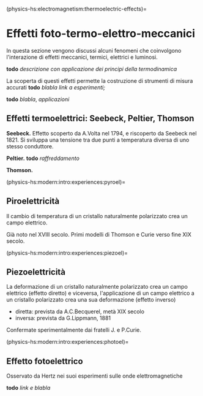 (physics-hs:electromagnetism:thermoelectric-effects)=
# Effetti foto-termo-elettro-meccanici

In questa sezione vengono discussi alcuni fenomeni che coinvolgono l'interazione di effetti meccanici, termici, elettrici e luminosi.

**todo** *descrizione con applicazione dei principi della termodinamica*

La scoperta di questi effetti permette la costruzione di strumenti di misura accurati **todo** *blabla* *link a esperimenti;*

**todo** *blabla*, *applicazioni*

## Effetti termoelettrici: Seebeck, Peltier, Thomson
**Seebeck.** Effetto scoperto da A.Volta nel 1794, e riscoperto da Seebeck nel 1821.
Si sviluppa una tensione tra due punti a temperatura diversa di uno stesso conduttore.

**Peltier.** **todo** *raffreddamento*

**Thomson.**

(physics-hs:modern:intro:experiences:pyroel)=
## Piroelettricità
Il cambio di temperatura di un cristallo naturalmente polarizzato crea un campo elettrico.

Già noto nel XVIII secolo. Primi modelli di Thomson e Curie verso fine XIX secolo.

(physics-hs:modern:intro:experiences:piezoel)=
## Piezoelettricità
La deformazione di un cristallo naturalmente polarizzato crea un campo elettrico (effetto diretto) e viceversa, l'applicazione di un campo elettrico a un cristallo polarizzato crea una sua deformazione (effetto inverso)

- diretta: prevista da A.C.Becquerel, metà XIX secolo
- inversa: prevista da G.Lippmann, 1881

Confermate sperimentalmente dai fratelli J. e P.Curie.

(physics-hs:modern:intro:experiences:photoel)=
## Effetto fotoelettrico
Osservato da Hertz nei suoi esperimenti sulle onde elettromagnetiche 

**todo** *link e blabla*

